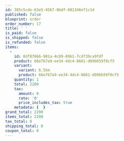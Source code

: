 ```yaml
---
id: 385c5cde-63e5-4567-8bdf-081346ef1c1d
published: false
blueprint: order
order_number: 17
title: ' '
is_paid: false
is_shipped: false
is_refunded: false
items:
  -
    id: 8df87866-981a-4c89-89b1-7cd739ca9fdf
    product: 66e767a9-ee34-4dc4-8681-d09bb59f0cf5
    variant:
      variant: 6.5km
      product: 66e767a9-ee34-4dc4-8681-d09bb59f0cf5
    quantity: 1
    total: 2200
    tax:
      amount: 0
      rate: '0'
      price_includes_tax: true
    metadata: {  }
grand_total: 2200
items_total: 2200
tax_total: 0
shipping_total: 0
coupon_total: 0
---
```

